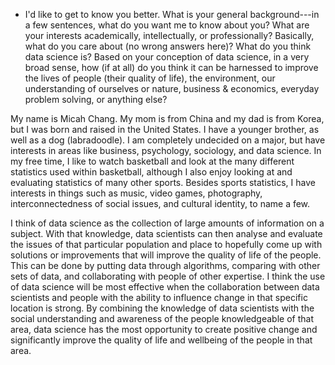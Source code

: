 - I'd like to get to know you better. What is your general background---in a few sentences, what do you want me to know about you? What are your interests academically, intellectually, or professionally? Basically, what do you care about (no wrong answers here)? What do you think data science is? Based on your conception of data science, in a very broad sense, how (if at all) do you think it can be harnessed to improve the lives of people (their quality of life), the environment, our understanding of ourselves or nature, business & economics, everyday problem solving, or anything else?

My name is Micah Chang. My mom is from China and my dad is from Korea, but I was born and raised in the United States. I have a younger brother, as well as a dog (labradoodle). I am completely undecided on a major, but have interests in areas like business, psychology, sociology, and data science. In my free time, I like to watch basketball and look at the many different statistics used within basketball, although I also enjoy looking at and evaluating statistics of many other sports. Besides sports statistics, I have interests in things such as music, video games, photography, interconnectedness of social issues, and cultural identity, to name a few.

I think of data science as the collection of large amounts of information on a subject. With that knowledge, data scientists can then analyse and evaluate the issues of that particular population and place to hopefully come up with solutions or improvements that will improve the quality of life of the people. This can be done by putting data through algorithms, comparing with other sets of data, and collaborating with people of other expertise. I think the use of data science will be most effective when the collaboration between data scientists and people with the ability to influence change in that specific location is strong. By combining the knowledge of data scientists with the social understanding and awareness of the people knowledgeable of that area, data science has the most opportunity to create positive change and significantly improve the quality of life and wellbeing of the people in that area.

